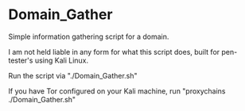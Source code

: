 # Domain_Gather
Simple information gathering script for a domain.

I am not held liable in any form for what this script does, built for pen-tester's using Kali Linux.

Run the script via "./Domain_Gather.sh"

If you have Tor configured on your Kali machine, run "proxychains ./Domain_Gather.sh"
